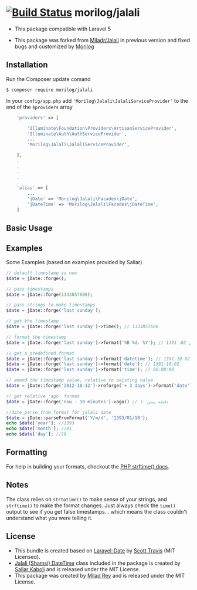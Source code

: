 [![Build Status](https://travis-ci.org/morilog/jalali.svg?branch=master)](https://travis-ci.org/morilog/jalali)
morilog/jalali
======
- This package compatible with Laravel 5

- This package was forked from [Miladr/Jalali](http://github.com/miladr/jalai) in previous version and fixed bugs and customized by [Morilog](http://morilog.ir)

<a name="installation"></a>
## Installation

Run the Composer update comand

    $ composer require morilog/jalali

In your `config/app.php` add `'Morilog\Jalali\JalaliServiceProvider'` to the end of the `$providers` array

```php
    'providers' => [

        'Illuminate\Foundation\Providers\ArtisanServiceProvider',
        'Illuminate\Auth\AuthServiceProvider',
        ...
        'Morilog\Jalali\JalaliServiceProvider',

    ],
    .
    .
    .
    .
    .
    'alias' => [
        ...
        'jDate' => 'Morilog\Jalali\Facades\jDate',
        'jDateTime' => 'Morilog\Jalali\Facades\jDateTime',
    ]
```

<a name="basic-usage"></a>
## Basic Usage
## Examples ##

Some Examples (based on examples provided by Sallar)

```php
// default timestamp is now
$date = jDate::forge();

// pass timestamps
$date = jDate::forge(1333857600);

// pass strings to make timestamps
$date = jDate::forge('last sunday');

// get the timestamp
$date = jDate::forge('last sunday')->time(); // 1333857600

// format the timestamp
$date = jDate::forge('last sunday')->format('%B %d، %Y'); // دی 02، 1391

// get a predefined format
$date = jDate::forge('last sunday')->format('datetime'); // 1391-10-02 00:00:00
$date = jDate::forge('last sunday')->format('date'); // 1391-10-02
$date = jDate::forge('last sunday')->format('time'); // 00:00:00

// amend the timestamp value, relative to existing value
$date = jDate::forge('2012-10-12')->reforge('+ 3 days')->format('date'); // 1391-07-24

// get relative 'ago' format
$date = jDate::forge('now - 10 minutes')->ago() // ۱۰ دقیقه پیش

//date_parse_from_format for jalali date
$date = jDate::parseFromFormat('Y/m/d', '1393/01/18');
echo $date['year']; //1393
echo $date['month']; //01
echo $date['day']; //18
```


## Formatting ##

For help in building your formats, checkout the [PHP strftime() docs](http://php.net/manual/en/function.strftime.php).

## Notes ##

The class relies on ``strtotime()`` to make sense of your strings, and ``strftime()`` to make the format changes.  Just always check the ``time()`` output to see if you get false timestamps... which means the class couldn't understand what you were telling it.

## License ##
- This bundle is created based on [Laravel-Date](https://github.com/swt83/laravel-date) by [Scott Travis](https://github.com/swt83) (MIT Licensed).  
- [Jalali (Shamsi) DateTime](https://github.com/sallar/jDateTime) class included in the package is created by [Sallar Kaboli](http://sallar.me) and is released under the MIT License.
- This package was created by [Milad Rey](http://milad.io) and is released under the MIT License.
